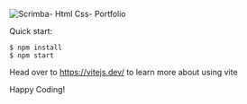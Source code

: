 
![Scrimba- Html Css- Portfolio](https://github.com/SurajPokharkar/Personal-Site/assets/122016148/9718f140-fa1e-4f0f-ab2c-4cd70a331a3d)




Quick start:

```
$ npm install
$ npm start
```

Head over to https://vitejs.dev/ to learn more about using vite

Happy Coding!
